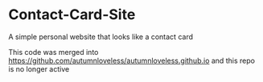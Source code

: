 # Contact-Card-Site
A simple personal website that looks like a contact card

This code was merged into https://github.com/autumnloveless/autumnloveless.github.io and this repo is no longer active
